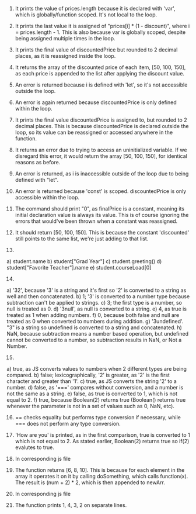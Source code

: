 1. It prints the value of prices.length because it is declared with 'var', which is globally/function scoped. It's not local to the loop.

2. It prints the last value it is assigned of "prices[i] * (1 - discount)", where i = prices.length - 1. This is also because var is globally scoped, despite being assigned multiple times in the loop.

3. It prints the final value of discountedPrice but rounded to 2 decimal places, as it is reassigned inside the loop.

4. It returns the array of the discounted price of each item, [50, 100, 150], as each price is appended to the list after applying the discount value.

5. An error is returned because i is defined with 'let', so it's not accessible outside the loop.

6. An error is again returned because discountedPrice is only defined within the loop.

7. It prints the final value discountedPrice is assigned to, but rounded to 2 decimal places. This is because discountedPrice is declared outside the loop, so its value can be reassigned or accessed anywhere in the function.

8. It returns an error due to trying to access an uninitialized variable. If we disregard this error, it would return the array [50, 100, 150], for identical reasons as before.

9. An error is returned, as i is inaccessible outside of the loop due to being defined with "let".

10. An error is returned because 'const' is scoped. discountedPrice is only accessible within the loop.

11. The command should print "0", as finalPrice is a constant, meaning its initial declaration value is always its value. This is of course ignoring the errors that would've been thrown when a constant was reassigned.

12. It should return [50, 100, 150]. This is because the constant 'discounted' still points to the same list, we're just adding to that list.

13. 
a) student.name
b) student["Grad Year"]
c) student.greeting()
d) student["Favorite Teacher"].name
e) student.courseLoad[0]

14. 
a) '32', because '3' is a string and it's first so '2' is converted to a string as well and then concatenated.
b) 1; '3' is converted to a number type because subtraction can't be applied to strings.
c) 3; the first type is a number, so null is treated as 0.
d) '3null', as null is converted to a string.
e) 4, as true is treated as 1 when adding numbers.
f) 0, because both false and null are treated as 0 when converted to numbers during addition.
g) '3undefined'. "3" is a string so undefined is converted to a string and concatenated.
h) NaN, because subtraction means a number based operation, but undefined cannot be converted to a number, so subtraction results in NaN, or Not a Number.

15. 
a) true, as JS converts values to numbers when 2 different types are being compared.
b) false; lexicographically, '2' is greater, as '2' is the first character and greater than '1'.
c) true, as JS converts the string '2' to a number.
d) false, as '===' compares without conversion, and a number is not the same as a string.
e) false, as true is converted to 1, which is not equal to 2.
f) true, because Boolean(2) returns true (Boolean() returns true whenever the parameter is not in a set of values such as 0, NaN, etc).

16. == checks equality but performs type conversion if necessary, while === does not perform any type conversion.

17. 'How are you' is printed, as in the first comparison, true is converted to 1 which is not equal to 2. As stated earlier, Boolean(2) returns true so if(2) evalutes to true.

18. In corresponding js file

19. The function returns [6, 8, 10]. This is because for each element in the array it operates it on it by calling doSomething, which calls function(x). The result is (num + 2) * 2, which is then appended to newArr.

20. In corresponding js file

21. The function prints 1, 4, 3, 2 on separate lines.